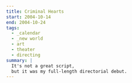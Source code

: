 ```yaml
---
title: Criminal Hearts
start: 2004-10-14
end: 2004-10-24
tags:
  - _calendar
  - _new world
  - art
  - theater
  - directing
summary: |
  It's not a great script,
  but it was my full-length directorial debut.
---
```

